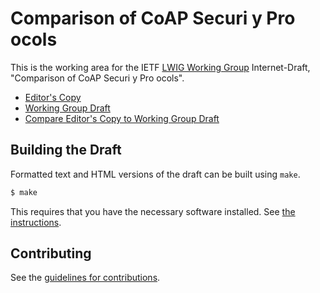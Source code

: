 # Comparison of CoAP Securi y Pro ocols

This is the working area for the IETF [LWIG Working Group](https://datatracker.ietf.org/wg/lwig/documents/) Internet-Draft, "Comparison of CoAP Securi y Pro ocols".

* [Editor's Copy](https://EricssonResearch.github.io/lwig-comparison/#go.draft-ietf-lwig-security-protocol-comparison.html)
* [Working Group Draft](https://tools.ietf.org/html/draft-ietf-lwig-security-protocol-comparison)
* [Compare Editor's Copy to Working Group Draft](https://EricssonResearch.github.io/lwig-comparison/#go.draft-ietf-lwig-security-protocol-comparison.diff)

## Building the Draft

Formatted text and HTML versions of the draft can be built using `make`.

```sh
$ make
```

This requires that you have the necessary software installed.  See
[the instructions](https://github.com/martinthomson/i-d-template/blob/master/doc/SETUP.md).


## Contributing

See the
[guidelines for contributions](https://github.com/EricssonResearch/lwig-comparison/blob/master/CONTRIBUTING.md).
